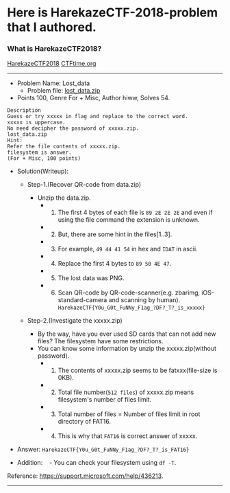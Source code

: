 # Here is HarekazeCTF-2018-problem that I authored.

### What is HarekazeCTF2018?
[HarekazeCTF2018](https:/harekaze.com/ctf.html)
[CTFtime.org](https://ctftime.org/event/549)


---

- Problem Name: Lost_data
    - Problem file: [lost_data.zip](https://github.com/hiww/HarekazeCTF-2018/lost_data.zip)
- Points 100, Genre For + Misc, Author hiww, Solves 54.

```
Description
Guess or try xxxxx in flag and replace to the correct word.
xxxxx is uppercase.
No need decipher the password of xxxxx.zip.
lost_data.zip
Hint:
Refer the file contents of xxxxx.zip.
filesystem is answer.
(For + Misc, 100 points)
```


- Solution(Writeup):

    - Step-1.(Recover QR-code from data.zip)
        - Unzip the data.zip.
            - 1. The first 4 bytes of each file is `89 2E 2E 2E` and even if using the file command the extension is unknown.
            - 2. But, there are some hint in the files[1..3].
            - 3. For example, `49 44 41 54` in hex and `IDAT` in ascii.
            - 4. Replace the first 4 bytes to `89 50 4E 47`. 
            - 5. The lost data was PNG.
            - 6. Scan QR-code by QR-code-scanner(e.g. zbarimg, iOS-standard-camera and scanning by human).
    `HarekazeCTF{Y0u_G0t_FuNNy_F1ag_?DF?_T?_is_xxxxx}`
    
    - Step-2.(Investigate the xxxxx.zip)
        - By the way, have you ever used SD cards that can not add new files? The filesystem have some restrictions.
        - You can know some information by unzip the xxxxx.zip(without password).
            - 1. The contents of xxxxx.zip seems to be fatxxx(file-size is 0KB).
            - 2. Total file number(`512 files`) of xxxxx.zip means filesystem's number of files limit.
            - 3. Total number of files = Number of files limit in root directory of FAT16.
            - 4. This is why that `FAT16` is correct answer of xxxxx.

- Answer:
    `HarekazeCTF{Y0u_G0t_FuNNy_F1ag_?DF?_T?_is_FAT16}`

- Addition:
    - You can check your filesystem using `df -T`.

Reference: https://support.microsoft.com/help/436213.

---
